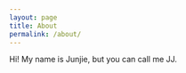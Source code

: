 ```yaml
---
layout: page
title: About
permalink: /about/
---
```


Hi! My name is Junjie, but you can call me JJ.
